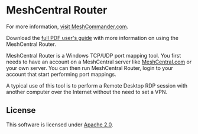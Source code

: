 MeshCentral Router
==================

For more information, [visit MeshCommander.com](http://www.meshcentral.com).

Download the [full PDF user's guide](http://info.meshcentral.com/downloads/MeshCentral2/MeshCentral2RouterUserGuide-0.0.2.pdf) with more information on using the MeshCentral Router.

MeshCentral Router is a Windows TCP/UDP port mapping tool. You first needs to have an account on a MeshCentral server like [MeshCentral.com](https://meshcentral.com) or your own server. You can then run MeshCentral Router, login to your account that start performing port mappings.

A typical use of this tool is to perform a Remote Desktop RDP session with another computer over the Internet without the need to set a VPN.


License
-------

This software is licensed under [Apache 2.0](https://www.apache.org/licenses/LICENSE-2.0).
